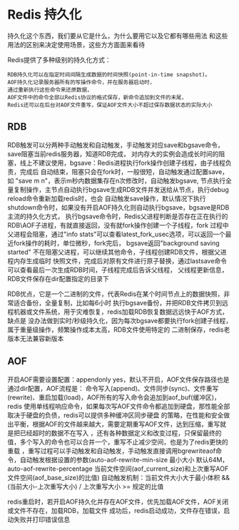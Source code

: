 # Redis 持久化
持久化这个东西，我们要从它是什么，为什么要用它以及它都有哪些用法
和这些用法的区别来决定使用场景，这些方方面面来看待

Redis提供了多种级别的持久化方式：

    RDB持久化可以在指定时间间隔生成数据的时间快照(point-in-time snapshot)。
	AOF持久化记录服务器所有的写操作命令，并在服务器启动时，
	通过重新执行这些命令来还原数据，
	AOF文件中的命令全部以Redis协议的格式保存，新命令追加到文件的末尾，
	Redis还可以在后台对AOF文件重写，保证AOF文件大小不超过保存数据状态的实际大小	

## RDB
RDB触发可以分两种手动触发和自动触发，手动触发对应save和bgsave命令，save阻塞当前redis服务器，知道RDB完成，
对内存大的实例会造成长时间的阻塞，线上不建议使用，bgsave：Redis进程执行fork操作创建子线程，由子线程负责，完成后
自动结束，阻塞只会在fork时，一般很短，自动触发通过配置save，如 "save m n"，表示m秒内数据集存在n次修改时，自动触发bgsave,
节点执行全量复制操作，主节点自动执行bgsave生成RDB文件并发送给从节点，执行debug reload命令重新加载redis时，也会
自动触发save操作，默认情况下执行shutdown命令时，如果没有开启AOF持久化则自动执行bgsave，bgsave是RDB主流的持久化方式，
执行bgsave命令时，Redis父进程判断是否存在正在执行的RDB\AOF子进程，有就直接返回，没有就fork操作创建一个子线程，fork
过程中父进程会阻塞，通过"info stats"可以查看latest_fork_usec选项，可以返回一个最近fork操作的耗时，单位微秒，fork完后，
bgsave返回"background saving started" 不在阻塞父进程，可以继续其他命令，子线程创建RDB文件，根据父进程内存生成临时
快照文件，完成后对原有文件进行原子替换，通过lastsave命令可以查看最后一次生成RDB时间，子线程完成后告诉父线程，
父线程更新信息，RDB文件保存在dir配置指定的目录下
	
RDB优点，它是一个二进制的文件，代表Redis在某个时间节点上的数据快照，非常适合备份，全量复制，比如每6小时
执行bgsave备份，并把RDB文件拷贝到远程机器或文件系统，用于灾难恢复，redis加载RDB恢复数据远远快于AOF方式，缺点是
没办法做到实时/秒级持久化，因为每次bgsave都要执行fork创建子线程，属于重量级操作，频繁操作成本太高，RDB文件使用特定的
二进制保存，redis老版本无法兼容新版本

## AOF
开启AOF需要设置配置：appendonly yes，默认不开启，AOF文件保存路径也是通过dir配置，AOF流程是：
命令写入(append)、文件同步(sync)、文件重写(rewrite)、重启加载(load)，AOF所有的写入命令会追加到aof_buf(缓冲区)，redis
使用单线程响应命令，如果每次写AOF文件命令都追加到硬盘，那性能全部取决于硬盘的负债，redis可以提供多种缓冲区同步硬盘
的策略，在性能和安全做出平衡，根据AOF的文件越来越大，需要定期重写AOF文件，达到压缩，重写就是把已经超时的数据不在写入
，还有各种数据定义和改变过程，只保留最终的值，多个写入的命令也可以合并一个，重写不止减少空间，也是为了redis更快的重载
，重写过程可以手动触发和自动触发，手动触发直接调用bgrewriteaof命令，自动触发根据设置的参数(auto-aof-rewrite-min-size 
最小大小 默认64M，auto-aof-rewrite-percentage 当前文件空间(aof_current_size)和上次重写AOF文件空间(aof_base_size)的比值)
自动触发机制：当前文件大小大于最小体积 && (当前大小-上次重写大小) / 上次重写大小 >= 规定的比值
	
redis重启时，若开启AOF持久化并存在AOF文件，优先加载AOF文件，AOF关闭或文件不存在，加载RDB，加载文件
成功后，redis启动成功，文件存在错误，启动失败并打印错误信息
